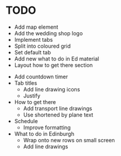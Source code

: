 TODO
====

+ Add map element
+ Add the wedding shop logo
+ Implement tabs
+ Split into coloured grid
+ Set default tab
+ Add new what to do in Ed material
+ Layout how to get there section
- Add countdown timer
- Tab titles
    - Add line drawing icons
    - Justify 
- How to get there
    - Add transport line drawings 
    - Use shortened by plane text
- Schedule 
    - Improve formatting
- What to do in Edinburgh
    - Wrap onto new rows on small screen
    - Add line drawings
